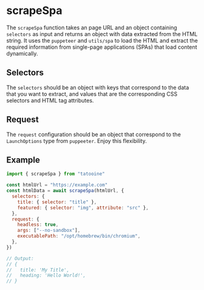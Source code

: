 # scrapeSpa

The `scrapeSpa` function takes an page URL and an object containing `selectors` as input and returns an object with data extracted from the HTML string. It uses the `puppeteer` and `utils/spa` to load the HTML and extract the required information from single-page applications (SPAs) that load content dynamically.

## Selectors

The `selectors` should be an object with keys that correspond to the data that you want to extract, and values that are the corresponding CSS selectors and HTML tag attributes.

## Request

The `request` configuration should be an object that correspond to the `LaunchOptions` type from `puppeeter`. Enjoy this flexibility.

## Example

```javascript
import { scrapeSpa } from "tatooine"

const htmlUrl = "https://example.com"
const htmlData = await scrapeSpa(htmlUrl, {
  selectors: {
    title: { selector: "title" },
    featured: { selector: "img", attribute: "src" },
  },
  request: {
    headless: true,
    args: ["--no-sandbox"],
    executablePath: "/opt/homebrew/bin/chromium",
  },
})

// Output:
// {
//   title: 'My Title',
//   heading: 'Hello World!',
// }
```
